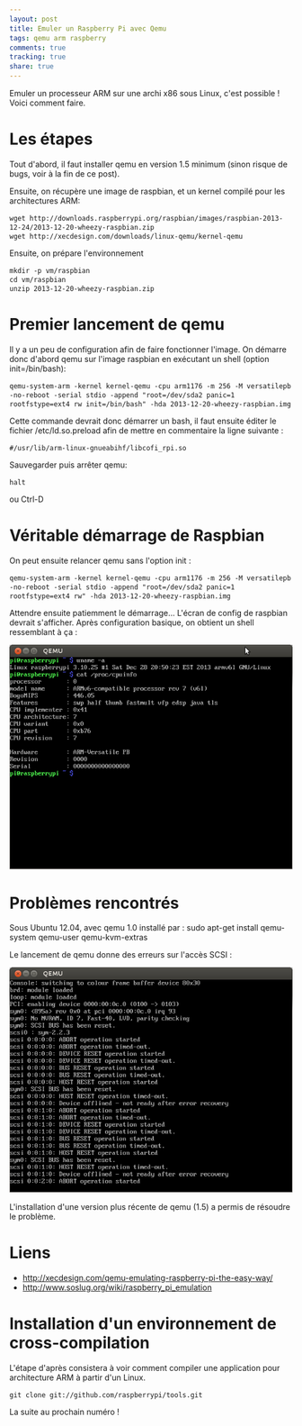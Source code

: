 ```yaml
---
layout: post
title: Emuler un Raspberry Pi avec Qemu
tags: qemu arm raspberry
comments: true
tracking: true
share: true
---
```


Emuler un processeur ARM sur une archi x86 sous Linux, c'est possible ! Voici comment faire.

# Les étapes

Tout d'abord, il faut installer qemu en version 1.5 minimum (sinon risque de bugs, voir à la fin de ce post).


Ensuite, on récupère une image de raspbian, et un kernel compilé pour les architectures ARM:

	wget http://downloads.raspberrypi.org/raspbian/images/raspbian-2013-12-24/2013-12-20-wheezy-raspbian.zip
	wget http://xecdesign.com/downloads/linux-qemu/kernel-qemu

Ensuite, on prépare l'environnement

	mkdir -p vm/raspbian
	cd vm/raspbian
	unzip 2013-12-20-wheezy-raspbian.zip

# Premier lancement de qemu

Il y a un peu de configuration afin de faire fonctionner l'image. On démarre donc d'abord qemu sur l'image raspbian en exécutant un shell (option init=/bin/bash):

	qemu-system-arm -kernel kernel-qemu -cpu arm1176 -m 256 -M versatilepb -no-reboot -serial stdio -append "root=/dev/sda2 panic=1 rootfstype=ext4 rw init=/bin/bash" -hda 2013-12-20-wheezy-raspbian.img 

Cette commande devrait donc démarrer un bash, il faut ensuite éditer le fichier /etc/ld.so.preload afin de mettre en commentaire la ligne suivante :

	#/usr/lib/arm-linux-gnueabihf/libcofi_rpi.so

Sauvegarder puis arrêter qemu:

	halt

ou Ctrl-D

# Véritable démarrage de Raspbian

On peut ensuite relancer qemu sans l'option init :

	qemu-system-arm -kernel kernel-qemu -cpu arm1176 -m 256 -M versatilepb -no-reboot -serial stdio -append "root=/dev/sda2 panic=1 rootfstype=ext4 rw" -hda 2013-12-20-wheezy-raspbian.img 

Attendre ensuite patiemment le démarrage... L'écran de config de raspbian devrait s'afficher. Après configuration basique, on obtient un shell ressemblant à ça :

![](/images/qemu-raspi/resultat.png)


# Problèmes rencontrés

Sous Ubuntu 12.04, avec qemu 1.0 installé par :
	sudo apt-get install qemu-system qemu-user qemu-kvm-extras

Le lancement de qemu donne des erreurs sur l'accès SCSI :

![](/images/qemu-raspi/erreur-scsi.png)

L'installation d'une version plus récente de qemu (1.5) a permis de résoudre le problème.

# Liens

* http://xecdesign.com/qemu-emulating-raspberry-pi-the-easy-way/
* http://www.soslug.org/wiki/raspberry_pi_emulation

# Installation d'un environnement de cross-compilation

L'étape d'après consistera à voir comment compiler une application pour architecture ARM à partir d'un Linux.

	git clone git://github.com/raspberrypi/tools.git
	
La suite au prochain numéro !


